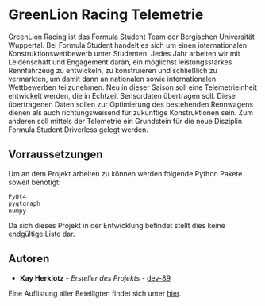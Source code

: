 # GreenLion Racing Telemetrie

GreenLion Racing ist das Formula Student Team der Bergischen Universität Wuppertal. Bei Formula Student handelt es sich um einen internationalen Konstruktionswettbewerb unter Studenten. Jedes Jahr arbeiten wir mit Leidenschaft und Engagement daran, ein möglichst leistungsstarkes Rennfahrzeug zu entwickeln, zu konstruieren und schließlich zu vermarkten, um damit dann an nationalen sowie internationalen Wettbewerben teilzunehmen.
Neu in dieser Saison soll eine Telemetrieinheit entwickelt werden, die in Echtzeit Sensordaten übertragen soll. Diese übertragenen Daten sollen zur Optimierung des bestehenden Rennwagens dienen als auch richtungsweisend für zukünftige Konstruktionen sein. Zum anderen soll mittels der Telemetrie ein Grundstein für die neue Disziplin Formula Student Driverless gelegt werden.

## Vorraussetzungen

Um an dem Projekt arbeiten zu können werden folgende Python Pakete soweit benötigt:

```
PyQt4
pyqtgraph
numpy
```

Da sich dieses Projekt in der Entwicklung befindet stellt dies keine endgültige Liste dar.

## Autoren

* **Kay Herklotz** - *Ersteller des Projekts* - [dev-89](https://github.com/dev-89)

Eine Auflistung aller Beteiligten findet sich unter [hier](https://github.com/dev-89/glrtel/contributors).
